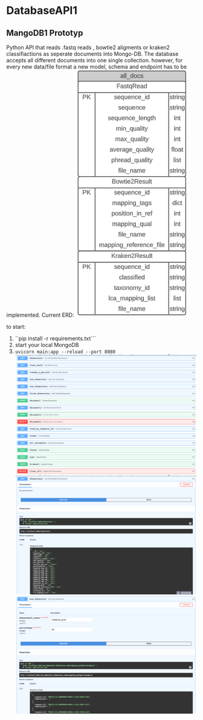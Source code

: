 # DatabaseAPI1
## MangoDB1 Prototyp
Python API that reads .fastq reads , bowtie2 aligments or kraken2 classifiactions as seperate documents into Mongo-DB. 
The database accepts all different documents into one single collection. however, 
for every new data/file format a new model, schema and endpoint has to be implemented.
Current ERD: 
![one single table: all different kinds of documtens inserted](images/mongoDBV1ERD.png "data model for MongoDB")

to start:  
1. ``pip install -r requirements.txt```
2. start your local MongoDB
3. ```uvicorn main:app --reload --port 8080```
![screenshot of MongoDB1 endpoints](images/screenshot_endpoints_mongoDB1.png "Endpoints of MongoDB1 API")
![screenshot of get all dimensions endpoint](images/screenshot_get_dimensions_mongoDB1.png "screenshot of get all dimensions endpoint")
![screenshot of get one_dimension endpoint](images/screenshot_get_one_dimension_mongoDB1.png "screenshot of get one dimension endpoint")